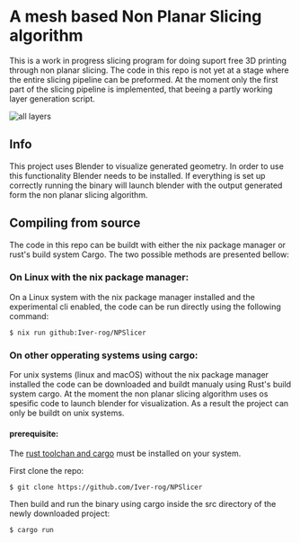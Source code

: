 # A mesh based Non Planar Slicing algorithm
This is a work in progress slicing program for doing suport free 3D printing through non planar slicing. The code in this repo is not yet at a stage where the entire slicing pipeline can be preformed. At the moment only the first part of the slicing pipeline is implemented, that beeing a partly working layer generation script. 

![all layers](https://github.com/user-attachments/assets/915c0d88-418c-471f-b9cf-0dfd3c7f9381)

## Info
This project uses Blender to visualize generated geometry. In order to use this functionality Blender needs to be installed. If everything is set up correctly running the binary will launch blender with the output generated form the non planar slicing algorithm.

## Compiling from source
The code in this repo can be buildt with either the nix package manager or rust's build system Cargo. The two possible methods are presented bellow:

### On Linux with the nix package manager:  
On a Linux system with the nix package manager installed and the experimental cli enabled, the code can be run directly using the following command:
```console
$ nix run github:Iver-rog/NPSlicer
```

### On other opperating systems using cargo:
For unix systems (linux and macOS) without the nix package manager installed the code can be downloaded and buildt manualy using Rust's build system cargo. At the moment the non planar slicing algorithm uses os spesific code to launch blender for visualization. As a result the project can only be buildt on unix systems.

#### prerequisite: 
The [rust toolchan and cargo](https://www.rust-lang.org/tools/install) must be installed on your system.

First clone the repo:
```console
$ git clone https://github.com/Iver-rog/NPSlicer
```
Then build and run the binary using cargo inside the src directory of the newly downloaded project:
```console
$ cargo run
```
